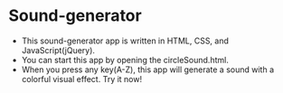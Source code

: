 # Sound-generator

* This sound-generator app is written in HTML, CSS, and JavaScript(jQuery).
* You can start this app by opening the circleSound.html.
* When you press any key(A-Z), this app will generate a sound with a colorful visual effect. Try it now!
